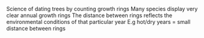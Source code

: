 Science of dating trees by counting growth rings
Many species display very clear annual growth rings
The distance between rings reflects the environmental conditions of that particular year
E.g hot/dry years = small distance between rings